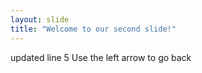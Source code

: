 ```yaml
---
layout: slide
title: "Welcome to our second slide!"
---
```

updated line 5
Use the left arrow to go back

